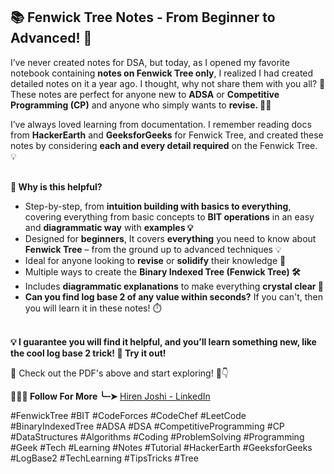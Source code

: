 ## **📚 Fenwick Tree Notes - From Beginner to Advanced! 🌱**

I’ve never created notes for DSA, but today, as I opened my favorite notebook containing **notes on Fenwick Tree only**, I realized I had created detailed notes on it a year ago. I thought, why not share them with you all? 🚀 These notes are perfect for anyone new to **ADSA** or **Competitive Programming (CP)** and anyone who simply wants to **revise. 🧠✨**

I’ve always loved learning from documentation. I remember reading docs from **HackerEarth** and **GeeksforGeeks** for Fenwick Tree, and created these notes by considering **each and every detail required** on the Fenwick Tree. 💡 <br> <br>

**🔹 Why is this helpful?**

- Step-by-step, from **intuition building with basics to everything**, covering everything from basic concepts to **BIT operations** in an easy and **diagrammatic way** with **examples 💡** <br>
- Designed for **beginners**, It covers **everything** you need to know about **Fenwick Tree** – from the ground up to advanced techniques 💡 <br>
- Ideal for anyone looking to **revise** or **solidify** their knowledge 🔄 <br>
- Multiple ways to create the **Binary Indexed Tree (Fenwick Tree) 🛠️** <br> 
- Includes **diagrammatic explanations** to make everything **crystal clear 🎨** <br> 
- **Can you find log base 2 of any value within seconds?** If you can't, then you will learn it in these notes! ⏱️ <br> <br>

**💡 I guarantee you will find it helpful, and you’ll learn something new, like the cool log base 2 trick! 🚀 Try it out!** <br>

🔗 Check out the PDF's above and start exploring! 📑👇 <br> 

**🎯🤝🏻 Follow For More ╰┈➤** [Hiren Joshi - LinkedIn](https://www.linkedin.com/in/hirenjoshi1630/) <br>

#FenwickTree #BIT #CodeForces #CodeChef #LeetCode #BinaryIndexedTree #ADSA #DSA #CompetitiveProgramming #CP #DataStructures #Algorithms #Coding #ProblemSolving #Programming #Geek #Tech #Learning #Notes #Tutorial #HackerEarth #GeeksforGeeks #LogBase2 #TechLearning #TipsTricks #Tree
